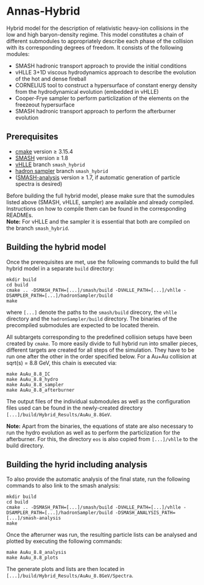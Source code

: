 # Annas-Hybrid
Hybrid model for the description of relativistic heavy-ion collisions in the low and high baryon-density regime. This model constitutes a chain of different submodules to appropriately describe each phase of the collision with its corresponding degrees of freedom. It consists of the following modules:
- SMASH hadronic transport approach to provide the initial conditions
- vHLLE 3+1D viscous hydrodynamics approach to describe the evolution of the hot and dense fireball
- CORNELIUS tool to construct a hypersurface of constant energy density from the hydrodynamical evolution (embedded in vHLLE)
- Cooper-Frye sampler to perform particlization of the elements on the freezeout hypersurface
- SMASH hadronic transport approach to perform the afterburner evolution

## Prerequisites
- [cmake](https://cmake.org) version &ge; 3.15.4
- [SMASH](https://github.com/smash-transport/smash) version &ge; 1.8
- [vHLLE](https://github.com/akschaefer/vhlle) branch `smash_hybrid`
- [hadron sampler](https://github.com/yukarpenko/hadronSampler/) branch `smash_hybrid`
- ([SMASH-analysis](https://github.com/smash-transport/smash-analysis) version &ge; 1.7, if automatic generation of particle spectra is desired)

Before building the full hybrid model, please make sure that the sumodules listed above (SMASH, vHLLE, sampler) are available and already compiled. Instructions on how to compile them can be found in the corresponding READMEs.  
**Note:** For vHLLE and the sampler it is essential that both are compiled on the branch `smash_hybrid`.

## Building the hybrid model

Once the prerequisites are met, use the following commands to build the full hybrid model in a separate `build` directory:

    mkdir build
    cd build
    cmake .. -DSMASH_PATH=[...]/smash/build -DVHLLE_PATH=[...]/vhlle -DSAMPLER_PATH=[...]/hadronSampler/build
    make

where `[...]` denote the paths to the `smash/build` direcory, the `vhlle` directory and the `hadronSampler/build` directory. The binaries of the precompiled submodules are expected to be located therein.

All subtargets corresponding to the predefined collision setups have been created by `cmake`. To more easily divide to full hybrid run into smaller pieces, different targets are created for all steps of the simulation. They have to be run one after the other in the order specified below. For a Au+Au collision at sqrt(s) = 8.8 GeV, this chain is executed via:

    make AuAu_8.8_IC
    make AuAu_8.8_hydro
    make AuAu_8.8_sampler
    make AuAu_8.8_afterburner

The output files of the individual submodules as well as the configuration files used can be found in the newly-created directory `[...]/build/Hybrid_Results/AuAu_8.8GeV`.

**Note:** Apart from the binaries, the equations of state are also necessary to run the hydro evolution as well as to perform the particlization for the afterburner. For this, the directory `eos` is also copied from `[...]/vhlle` to the build directory.

## Building the hyrid including analysis
To also provide the automatic analysis of the final state, run the following commands to also link to the smash analysis:

    mkdir build
    cd build
    cmake .. -DSMASH_PATH=[...]/smash/build -DVHLLE_PATH=[...]/vhlle -DSAMPLER_PATH=[...]/hadronSampler/build -DSMASH_ANALYSIS_PATH=[...]/smash-analysis
    make

Once the afterurner was run, the resulting particle lists can be analysed and plotted by executing the following commands:

    make AuAu_8.8_analysis
    make AuAu_8.8_plots

The generate plots and lists are then located in `[...]/build/Hybrid_Results/AuAu_8.8GeV/Spectra`.
